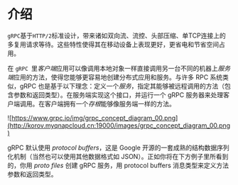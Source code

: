 # 介绍

`gRPC`基于`HTTP/2`标准设计，带来诸如双向流、流控、头部压缩、单TCP连接上的多复用请求等待。这些特性使得其在移动设备上表现更好，更省电和节省空间占用。

在 `gRPC `里*客户端*应用可以像调用本地对象一样直接调用另一台不同的机器上*服务端*应用的方法，使得您能够更容易地创建分布式应用和服务。与许多 RPC 系统类似，gRPC 也是基于以下理念：定义一个*服务*，指定其能够被远程调用的方法（包含参数和返回类型）。在服务端实现这个接口，并运行一个 gRPC 服务器来处理客户端调用。在客户端拥有一个*存根*能够像服务端一样的方法。

![https://www.grpc.io/img/grpc_concept_diagram_00.png](http://korov.myqnapcloud.cn:19000/images/grpc_concept_diagram_00.png)

gRPC 默认使用 *protocol buffers*，这是 Google 开源的一套成熟的结构数据序列化机制（当然也可以使用其他数据格式如 JSON）。正如你将在下方例子里所看到的，你用 *proto files* 创建 gRPC 服务，用 protocol buffers 消息类型来定义方法参数和返回类型。

